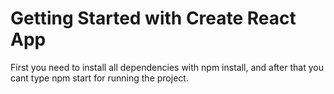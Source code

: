 # Getting Started with Create React App <br />

First you need to install all dependencies with npm install, and after that you cant type npm start for running the project.
 
 

